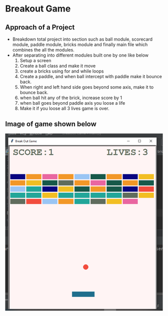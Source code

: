 # Breakout Game

## Approach of a Project
- Breakdown total project into section such as ball module, scorecard module, paddle module, bricks module and finally main file which combines the all the modules.
- After separating into different modules built one by one like below
  1. Setup a screen
  2. Create a ball class and make it move
  3. create a bricks using for and while loops
  4. Create a paddle, and when ball intercept with paddle make it bounce back.
  5. When right and left hand side goes beyond some axis, make it to bounce back.
  6. when ball hit any of the brick, increase score by 1
  7. when ball goes beyond paddle axis you loose a life
  8. Make it if you loose all 3 lives game is over.

## Image of game shown below
![alt text](breakout_game.png)